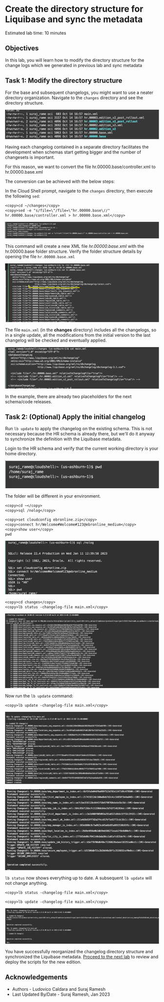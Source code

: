 # Create the directory structure for Liquibase and sync the metadata

Estimated lab time: 10 minutes

## Objectives

In this lab, you will learn how to modify the directory structure for the change logs which we generated in previous lab and sync metadata


## Task 1: Modify the directory structure 

For the base and subsequent changelogs, you might want to use a neater directory organization. Navigate to the `changes` directory and see the directory structure. 

![Changes directory](images/changes-directory.png " ")

Having each changelog contained in a separate directory facilitates the development when schemas start getting bigger and the number of changesets is important.

For this reason, we want to convert the file hr.00000.base/controller.xml to hr.00000.base.xml

The conversion can be achieved with the below steps:

In the Cloud Shell prompt, navigate to the `changes` directory, then execute the following `sed`:

```text
<copy>cd ~/changes</copy>
<copy>sed -e "s/file=\"/file=\"hr.00000.base\//" hr.00000.base/controller.xml > hr.00000.base.xml</copy>
```

![SED Command](images/sed-command.png " ")


This command will create a new XML file *hr.00000.base.xml* with the hr.00000.base folder structure. Verify the folder structure details by opening the file `hr.00000.base.xml`

![Base XML folder](images/basexml-folder.png " ")

The file `main.xml` (in the **changes** directory) includes all the changelogs, so in a single update, all the modifications from the initial version to the last changelog will be checked and eventually applied.

![Main xml](images/main-xml.png " ")

In the example, there are already two placeholders for the next schema/code releases.

## Task 2: (Optional) Apply the initial changelog 

Run `lb update` to apply the changelog on the existing schema. This is not necessary because the HR schema is already there, but we'll do it anyway to synchronize the definition with the Liquibase metadata.

Login to the HR schema and verify that the current working directory is your home directory.

![Cloud Shell home](images/cloudshell-home.png " ")

The folder will be different in your environment.

```text
<copy>cd ~</copy>
<copy>sql /nolog</copy>
```

```text
<copy>set cloudconfig ebronline.zip</copy>
<copy>connect hr/Welcome#Welcome#123@ebronline_medium</copy>
<copy>show user</copy>
pwd
```

![sqlcl-hr](images/sqlcl-hr.png " ")

```text
<copy>cd changes</copy>
<copy>lb status -changelog-file main.xml</copy>
```

![lb-chagelog-status](images/lb-changelog-status.png " ")

Now run the `lb update` command:

```text
<copy>lb update -changelog-file main.xml</copy>
```

![lb-chagelog-update1](images/lb-changelog-update1.png " ")

![lb-chagelog-update2](images/lb-changelog-update2.png " ")


`lb status` now shows everything up to date. A subsequent `lb update` will not change anything.

```text
<copy>lb status -changelog-file main.xml</copy>
```

```text
<copy>lb update -changelog-file main.xml</copy>
```

![lb-chagelog-last](images/lb-changelog-last.png " ")


You have successfully reorganized the changelog directory structure and synchronized the Liquibase metadata. [Proceed to the next lab](#next) to review and deploy the scripts for the new edition.

## Acknowledgements

- Authors - Ludovico Caldara and Suraj Ramesh
- Last Updated By/Date - Suraj Ramesh, Jan 2023